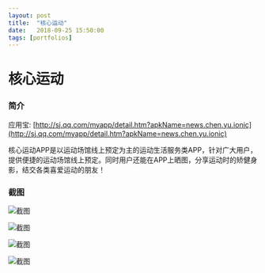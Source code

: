 ```yaml
---
layout: post
title:  "核心运动"
date:   2018-09-25 15:50:00
tags: [portfolios]
---
```


<!--more-->

# 核心运动
### 简介
应用宝: [http://sj.qq.com/myapp/detail.htm?apkName=news.chen.yu.ionic](http://sj.qq.com/myapp/detail.htm?apkName=news.chen.yu.ionic)

核心运动APP是以运动场馆线上预定为主的运动生活服务类APP，针对广大用户，提供便捷的运动场馆线上预定。同时用户还能在APP上晒图，分享运动时的矫健身影，结交各类喜爱运动的朋友！ 

### 截图

![截图](https://pp.myapp.com/ma_pic2/0/shot_42356513_1_1475911020/550)

![截图](https://pp.myapp.com/ma_pic2/0/shot_42356513_2_1475911020/550)

![截图](https://pp.myapp.com/ma_pic2/0/shot_42356513_3_1475911020/550)

![截图](https://pp.myapp.com/ma_pic2/0/shot_42356513_4_1475911020/550)